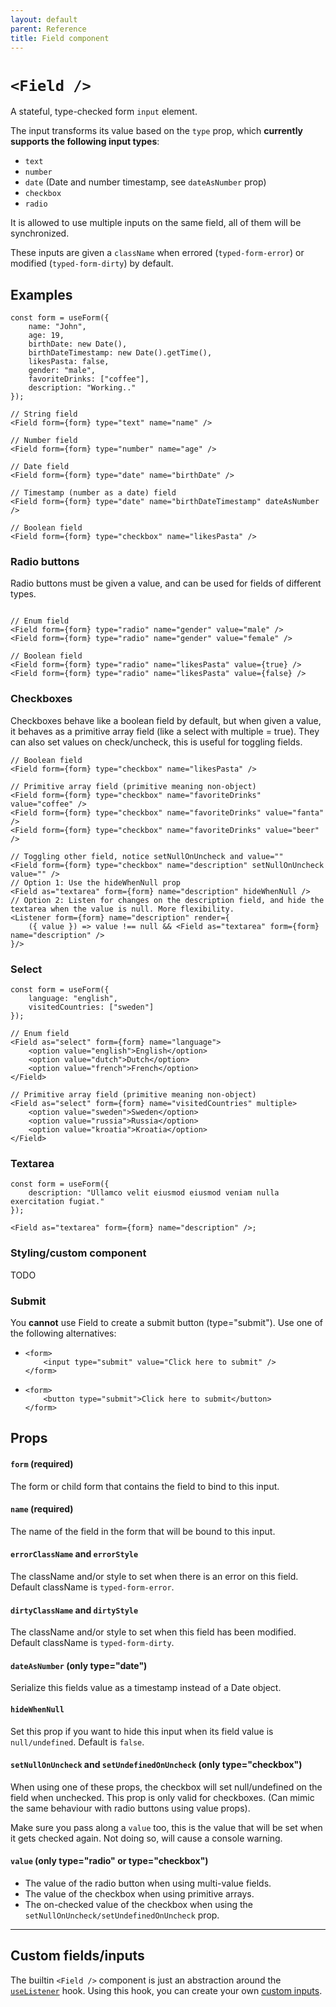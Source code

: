 ```yaml
---
layout: default
parent: Reference
title: Field component
---
```


# `<Field />`

A stateful, type-checked form `input` element.

The input transforms its value based on the `type` prop, which **currently supports the following input types**:

-   `text`
-   `number`
-   `date` (Date and number timestamp, see `dateAsNumber` prop)
-   `checkbox`
-   `radio`

It is allowed to use multiple inputs on the same field, all of them will be synchronized.

These inputs are given a `className` when errored (`typed-form-error`) or modified (`typed-form-dirty`) by default.

## Examples

```tsx
const form = useForm({
    name: "John",
    age: 19,
    birthDate: new Date(),
    birthDateTimestamp: new Date().getTime(),
    likesPasta: false,
    gender: "male",
    favoriteDrinks: ["coffee"],
    description: "Working.."
});

// String field
<Field form={form} type="text" name="name" />

// Number field
<Field form={form} type="number" name="age" />

// Date field
<Field form={form} type="date" name="birthDate" />

// Timestamp (number as a date) field
<Field form={form} type="date" name="birthDateTimestamp" dateAsNumber />

// Boolean field
<Field form={form} type="checkbox" name="likesPasta" />

```

### Radio buttons

Radio buttons must be given a value, and can be used for fields of different types.

```tsx

// Enum field
<Field form={form} type="radio" name="gender" value="male" />
<Field form={form} type="radio" name="gender" value="female" />

// Boolean field
<Field form={form} type="radio" name="likesPasta" value={true} />
<Field form={form} type="radio" name="likesPasta" value={false} />
```

### Checkboxes

Checkboxes behave like a boolean field by default, but when given a value, it behaves as a primitive array field (like a select with multiple = true). They can also set values on check/uncheck, this is useful for toggling fields.

```tsx
// Boolean field
<Field form={form} type="checkbox" name="likesPasta" />

// Primitive array field (primitive meaning non-object)
<Field form={form} type="checkbox" name="favoriteDrinks" value="coffee" />
<Field form={form} type="checkbox" name="favoriteDrinks" value="fanta" />
<Field form={form} type="checkbox" name="favoriteDrinks" value="beer" />

// Toggling other field, notice setNullOnUncheck and value=""
<Field form={form} type="checkbox" name="description" setNullOnUncheck value="" />
// Option 1: Use the hideWhenNull prop
<Field as="textarea" form={form} name="description" hideWhenNull />
// Option 2: Listen for changes on the description field, and hide the textarea when the value is null. More flexibility.
<Listener form={form} name="description" render={
    ({ value }) => value !== null && <Field as="textarea" form={form} name="description" />
}/>
```

### Select

```tsx
const form = useForm({
    language: "english",
    visitedCountries: ["sweden"]
});

// Enum field
<Field as="select" form={form} name="language">
    <option value="english">English</option>
    <option value="dutch">Dutch</option>
    <option value="french">French</option>
</Field>

// Primitive array field (primitive meaning non-object)
<Field as="select" form={form} name="visitedCountries" multiple>
    <option value="sweden">Sweden</option>
    <option value="russia">Russia</option>
    <option value="kroatia">Kroatia</option>
</Field>
```

### Textarea

```tsx
const form = useForm({
    description: "Ullamco velit eiusmod eiusmod veniam nulla exercitation fugiat."
});

<Field as="textarea" form={form} name="description" />;
```

### Styling/custom component

TODO

### Submit

You **cannot** use Field to create a submit button (type="submit"). Use one of the following alternatives:

-   ```tsx
    <form>
        <input type="submit" value="Click here to submit" />
    </form>
    ```
-   ```tsx
    <form>
        <button type="submit">Click here to submit</button>
    </form>
    ```

## Props

#### `form` **(required)**

The form or child form that contains the field to bind to this input.

#### `name` **(required)**

The name of the field in the form that will be bound to this input.

#### `errorClassName` and `errorStyle`

The className and/or style to set when there is an error on this field. Default className is `typed-form-error`.

#### `dirtyClassName` and `dirtyStyle`

The className and/or style to set when this field has been modified. Default className is `typed-form-dirty`.

#### `dateAsNumber` (only type="date")

Serialize this fields value as a timestamp instead of a Date object.

#### `hideWhenNull`

Set this prop if you want to hide this input when its field value is `null/undefined`. Default is `false`.

#### `setNullOnUncheck` and `setUndefinedOnUncheck` (only type="checkbox")

When using one of these props, the checkbox will set null/undefined on the field when unchecked. This prop is only valid for checkboxes. (Can mimic the same behaviour with radio buttons using value props).

Make sure you pass along a `value` too, this is the value that will be set when it gets checked again. Not doing so, will cause a console warning.

#### `value` (only type="radio" or type="checkbox")

-   The value of the radio button when using multi-value fields.
-   The value of the checkbox when using primitive arrays.
-   The on-checked value of the checkbox when using the `setNullOnUncheck/setUndefinedOnUncheck` prop.

---

## Custom fields/inputs

The builtin `<Field />` component is just an abstraction around the [`useListener`](/typed-react-form/reference/useListener) hook. Using this hook, you can create your own [custom inputs](/typed-react-form/examples/Custom-input).

